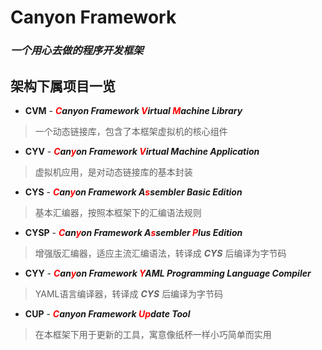 # Canyon Framework

### *一个用心去做的程序开发框架*

## 架构下属项目一览

+ **CVM** - ***<font color="red">C</font>anyon Framework <font color="red">V</font>irtual <font color="red">M</font>achine Library***
> 一个动态链接库，包含了本框架虚拟机的核心组件

+ **CYV** - ***<font color="red">C</font>an<font color="red">y</font>on Framework <font color="red">V</font>irtual Machine Application***
> 虚拟机应用，是对动态链接库的基本封装

+ **CYS** - ***<font color="red">C</font>an<font color="red">y</font>on Framework A<font color="red">s</font>sembler Basic Edition***
> 基本汇编器，按照本框架下的汇编语法规则

+ **CYSP** - ***<font color="red">C</font>an<font color="red">y</font>on Framework A<font color="red">s</font>sembler <font color="red">P</font>lus Edition***
> 增强版汇编器，适应主流汇编语法，转译成 ***CYS*** 后编译为字节码


+ **CYY** - ***<font color="red">C</font>an<font color="red">y</font>on Framework <font color="red">Y</font>AML Programming Language Compiler***
> YAML语言编译器，转译成 ***CYS*** 后编译为字节码

+ **CUP** - ***<font color="red">C</font>anyon Framework <font color="red">Up</font>date Tool***
> 在本框架下用于更新的工具，寓意像纸杯一样小巧简单而实用
